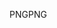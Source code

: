 <span data-ttu-id="8b367-101">PNG</span><span class="sxs-lookup"><span data-stu-id="8b367-101">PNG</span></span>